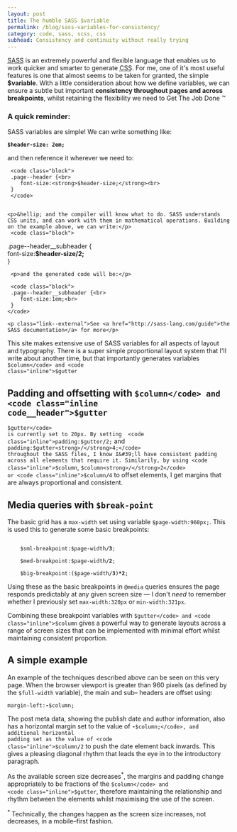 ```yaml
---
layout: post
title: The humble SASS $variable
permalink: /blog/sass-variables-for-consistency/
category: code, sass, scss, css
subhead: Consistency and continuity without really trying
---
```



<p class="post--intro"><abbr title="Syntactically Awesome Stylesheets">SASS</abbr> is an extremely powerful and flexible language that enables us to work quicker and smarter to generate  <abbr title="Cascading Stylesheets">CSS</abbr>. For me, one of it&#39;s most useful features is one that almost seems to be taken for granted, the simple <strong>$variable</strong>. With a little consideration about how we define variables, we can ensure a subtle but important <strong>consistency throughout pages and across breakpoints</strong>, whilst retaining the flexibility we need to <span title="Really not trade mark">Get The Job Done &trade;</span></p> 

<aside class="callout">
    <h3 class="callout--header__note">A quick reminder:</h3>
    <p>SASS variables are simple! We can  write something like: </p>
    <code class="block"><strong>$header-size: 2em;</strong></code>
    
 <p>and then reference it wherever we need to:</p>
 
     <code class="block">
     .page--header {<br>
        font-size:<strong>$header-size;</strong><br>
     }
     </code>
    
 
    <p>&hellip; and the compiler will know what to do. SASS understands CSS units, and can work with them in mathematical operations. Building on the example above, we can write:</p>
     <code class="block">
  .page--header__subheader {<br>
        font-size:<strong>$header-size/2;</strong><br>
     }
     </code>
     
     <p>and the generated code will be:</p>
     
     <code class="block">
     .page--header__subheader {<br>
        font-size:1em;<br>
     }
    </code>
    
    <p class="link--external">See <a href="http://sass-lang.com/guide">the SASS documentation</a> for more</p>

</aside>


This site makes extensive use of  SASS variables for all aspects of layout and typography. There is a super simple proportional layout system that I&#39;ll write about another time, but that importantly generates variables <code class="inline">$column</code> and <code class="inline">$gutter</code>


## Padding and offsetting with <code class="inline code__header">$column</code> and <code class="inline code__header">$gutter</code> 

<code class="inline">$gutter</code> is currently set to 20px. By setting  <code class="inline">padding:$gutter<strong>/</strong>2;</code> and <code class="inline">padding:$gutter<strong>/</strong>4;</code> throughout the SASS files, I know I&#39;ll have consistent padding across all elements that require it. Similarily, by using <code class="inline">$column</code>,  <code class="inline">$column<strong>/</strong>2</code> or <code class="inline">$column<strong>/</strong>4</code> to offset elements, I get margins that are always proportional and consistent.



## Media queries with <code class="inline code__header">$break-point</code>

The basic grid has a <code class="inline">max-width</code> set using variable <code class="inline">$page-width:960px;</code>. This is  used this to generate some basic breakpoints:

<code class="block">
    $sml-breakpoint:$page-width<strong>/3</strong>;<br>
    $med-breakpoint:$page-width<strong>/2</strong>;<br>
    $big-breakpoint:($page-width<strong>/3</strong>)<strong>*2</strong>;
</code>

Using these as the basic breakpoints in <code class="inline">@media</code> queries ensures the page responds predictably at any given screen size &mdash; I don&#39;t <em>need</em> to  remember whether I previously set <code class="inline">max-width:320px</code> or <code class="inline">min-width:321px</code>.

Combining these breakpoint variables with <code class="inline">$gutter</code> and <code class="inline">$column</code> gives a powerful way to generate layouts across a range of screen sizes that can be implemented with minimal effort whilst maintaining consistent proportion. 

## A simple example

An example of the techniques described above can be seen on this very page. When the browser viewport is greater than 960 pixels (as defined by the <code class="inline">$full-width</code> variable), the main and sub&ndash; headers are offset using: 

<code class="block">margin-left:<strong>-</strong>$column;</code>

The post meta data, showing the publish date and author information, also has a horizontal margin set to the value of <code class="inline"><strong>-</strong>$column;</code>, and additional horizontal padding set as the value of <code class="inline">$column<strong>/</strong>2</code> to push the date element back inwards. This gives a pleasing diagonal rhythm that leads the eye in to the introductory paragraph. 

As the available screen size decreases<sup class="nb">*</sup>, the margins and padding change appropriately to be fractions of the <code class="inline">$column</code> and <code class="inline">$gutter</code>, therefore maintaining the relationship and rhythm between the elements whilst maximising the use of the screen.


<p class="note small-text"><sup class="nb">*</sup> Technically, the changes happen as the screen size increases, not decreases, in a mobile&ndash;first fashion.</p>









